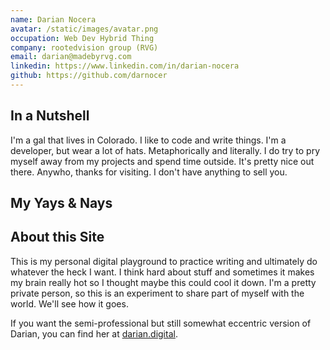 ```yaml
---
name: Darian Nocera
avatar: /static/images/avatar.png
occupation: Web Dev Hybrid Thing
company: rootedvision group (RVG)
email: darian@madebyrvg.com
linkedin: https://www.linkedin.com/in/darian-nocera
github: https://github.com/darnocer
---
```


## In a Nutshell

I'm a gal that lives in Colorado. I like to code and write things. I'm a developer, but wear a lot of hats. Metaphorically and literally. I do try to pry myself away from my projects and spend time outside. It's pretty nice out there. Anywho, thanks for visiting. I don't have anything to sell you.

## My Yays & Nays

<ChipWrapper />

## About this Site

This is my personal digital playground to practice writing and ultimately do whatever the heck I want. I think hard about stuff and sometimes it makes my brain really hot so I thought maybe this could cool it down. I'm a pretty private person, so this is an experiment to share part of myself with the world. We'll see how it goes.

If you want the semi-professional but still somewhat eccentric version of Darian, you can find her at [darian.digital](https://darian.digital).
